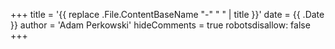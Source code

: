 +++
title = '{{ replace .File.ContentBaseName "-" " " | title }}'
date = {{ .Date }}
author = 'Adam Perkowski'
hideComments = true
robotsdisallow: false
+++
